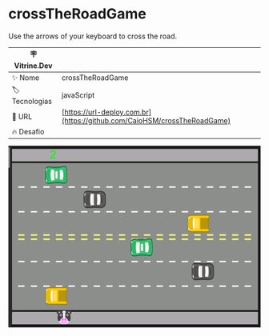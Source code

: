 # crossTheRoadGame
Use the arrows of your keyboard to cross the road.

| :placard: Vitrine.Dev |     |
| -------------  | --- |
| :sparkles: Nome        | crossTheRoadGame
| :label: Tecnologias | javaScript
| :rocket: URL         | [https://url-deploy.com.br](https://github.com/CaioHSM/crossTheRoadGame)
| :fire: Desafio     | 

<!-- Inserir imagem com a #vitrinedev ao final do link -->
![](https://raw.githubusercontent.com/CaioHSM/crossTheRoadGame/main/crossTheRoadGame.png#vitrinedev)



